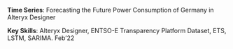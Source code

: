**Time Series**: Forecasting the Future Power Consumption of Germany in Alteryx Designer

**Key Skills**: Alteryx Designer, ENTSO-E Transparency Platform Dataset, ETS, LSTM, SARIMA. Feb’22
